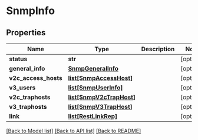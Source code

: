 # SnmpInfo

## Properties
Name | Type | Description | Notes
------------ | ------------- | ------------- | -------------
**status** | **str** |  | [optional] 
**general_info** | [**SnmpGeneralInfo**](SnmpGeneralInfo.md) |  | [optional] 
**v2c_access_hosts** | [**list[SnmpAccessHost]**](SnmpAccessHost.md) |  | [optional] 
**v3_users** | [**list[SnmpUserInfo]**](SnmpUserInfo.md) |  | [optional] 
**v2c_traphosts** | [**list[SnmpV2cTrapHost]**](SnmpV2cTrapHost.md) |  | [optional] 
**v3_traphosts** | [**list[SnmpV3TrapHost]**](SnmpV3TrapHost.md) |  | [optional] 
**link** | [**list[RestLinkRep]**](RestLinkRep.md) |  | [optional] 

[[Back to Model list]](../README.md#documentation-for-models) [[Back to API list]](../README.md#documentation-for-api-endpoints) [[Back to README]](../README.md)


